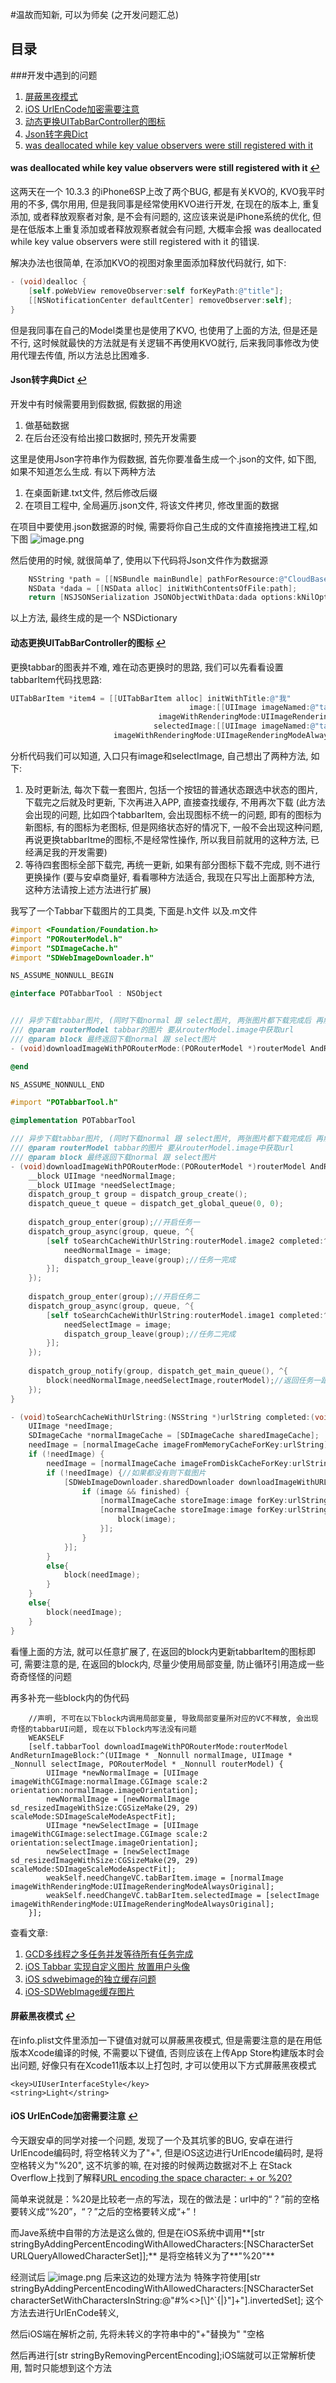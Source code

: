 #温故而知新, 可以为师矣 (之开发问题汇总)
## <a name="目录"></a>目录
###<a name="开发中遇到的问题"></a>开发中遇到的问题
1. [屏蔽黑夜模式](#屏蔽黑夜模式)
2. [iOS UrlEnCode加密需要注意](#iOSUrlEnCode加密需要注意)
3. [动态更换UITabBarController的图标](#动态更换UITabBarController的图标)
4. [Json转字典Dict](#Json转字典Dict)
5. [was deallocated while key value observers were still registered with it](#stillregistered)

#### <a name="stillregistered"></a>was deallocated while key value observers were still registered with it  [↩](#开发中遇到的问题)

这两天在一个 10.3.3 的iPhone6SP上改了两个BUG, 都是有关KVO的, KVO我平时用的不多, 偶尔用用, 但是我同事是经常使用KVO进行开发, 在现在的版本上, 重复添加, 或者释放观察者对象, 是不会有问题的, 这应该来说是iPhone系统的优化, 但是在低版本上重复添加或者释放观察者就会有问题, 大概率会报 was deallocated while key value observers were still registered with it 的错误.

解决办法也很简单, 在添加KVO的视图对象里面添加释放代码就行, 如下:

```Objective-C
- (void)dealloc {
    [self.poWebView removeObserver:self forKeyPath:@"title"];
    [[NSNotificationCenter defaultCenter] removeObserver:self];
}
```

但是我同事在自己的Model类里也是使用了KVO, 也使用了上面的方法, 但是还是不行, 这时候就最快的方法就是有关逻辑不再使用KVO就行, 后来我同事修改为使用代理去传值, 所以方法总比困难多.

#### <a name="Json转字典Dict"></a>Json转字典Dict [↩](#开发中遇到的问题)
开发中有时候需要用到假数据, 假数据的用途

1. 做基础数据
2. 在后台还没有给出接口数据时, 预先开发需要

这里是使用Json字符串作为假数据, 首先你要准备生成一个.json的文件, 如下图, 如果不知道怎么生成. 有以下两种方法

1. 在桌面新建.txt文件, 然后修改后缀
2. 在项目工程中, 全局遍历.json文件, 将该文件拷贝, 修改里面的数据

在项目中要使用.json数据源的时候, 需要将你自己生成的文件直接拖拽进工程,如下图
![image.png](https://upload-images.jianshu.io/upload_images/1367029-21fff9d55f9a6d33.png?imageMogr2/auto-orient/strip%7CimageView2/2/w/1240)

然后使用的时候, 就很简单了, 使用以下代码将Json文件作为数据源

```Objective-C
	NSString *path = [[NSBundle mainBundle] pathForResource:@"CloudBase" ofType:@"json"];
    NSData *dada = [[NSData alloc] initWithContentsOfFile:path];
    return [NSJSONSerialization JSONObjectWithData:dada options:kNilOptions error:nil];
```
以上方法, 最终生成的是一个 NSDictionary

#### <a name="动态更换UITabBarController的图标"></a>动态更换UITabBarController的图标 [↩](#开发中遇到的问题)
更换tabbar的图表并不难, 难在动态更换时的思路, 我们可以先看看设置tabbarItem代码找思路:

```Objective-C
UITabBarItem *item4 = [[UITabBarItem alloc] initWithTitle:@"我"
                                        image:[[UIImage imageNamed:@"tab_me_normal"]
                                 imageWithRenderingMode:UIImageRenderingModeAlwaysOriginal]
                                selectedImage:[[UIImage imageNamed:@"tab_me_click"]
                       imageWithRenderingMode:UIImageRenderingModeAlwaysOriginal]];
```
分析代码我们可以知道, 入口只有image和selectImage, 自己想出了两种方法, 如下:

1. 及时更新法, 每次下载一套图片, 包括一个按钮的普通状态跟选中状态的图片, 下载完之后就及时更新, 下次再进入APP, 直接查找缓存, 不用再次下载 (此方法会出现的问题, 比如四个tabbarItem, 会出现图标不统一的问题, 即有的图标为新图标, 有的图标为老图标, 但是网络状态好的情况下, 一般不会出现这种问题, 再说更换tabbarItme的图标,不是经常性操作, 所以我目前就用的这种方法, 已经满足我的开发需要)
2. 等待四套图标全部下载完, 再统一更新, 如果有部分图标下载不完成, 则不进行更换操作 (要与安卓商量好, 看看哪种方法适合, 我现在只写出上面那种方法, 这种方法请按上述方法进行扩展)

我写了一个Tabbar下载图片的工具类, 下面是.h文件 以及.m文件

```Objective-C
#import <Foundation/Foundation.h>
#import "PORouterModel.h"
#import "SDImageCache.h"
#import "SDWebImageDownloader.h"

NS_ASSUME_NONNULL_BEGIN

@interface POTabbarTool : NSObject


/// 异步下载tabbar图片, (同时下载normal 跟 select图片, 两张图片都下载完成后 再触发最终的回调block)
/// @param routerModel tabbar的图片 要从routerModel.image中获取url
/// @param block 最终返回下载normal 跟 select图片
- (void)downloadImageWithPORouterMode:(PORouterModel *)routerModel AndReturnImageBlock:(void(^)(UIImage *normalImage, UIImage *selectImage, PORouterModel *routerModel))block;

@end

NS_ASSUME_NONNULL_END
```

```Objective-C
#import "POTabbarTool.h"

@implementation POTabbarTool

/// 异步下载tabbar图片, (同时下载normal 跟 select图片, 两张图片都下载完成后 再触发最终的回调block)
/// @param routerModel tabbar的图片 要从routerModel.image中获取url
/// @param block 最终返回下载normal 跟 select图片
- (void)downloadImageWithPORouterMode:(PORouterModel *)routerModel AndReturnImageBlock:(void(^)(UIImage *normalImage, UIImage *selectImage, PORouterModel *routerModel))block{
    __block UIImage *needNormalImage;
    __block UIImage *needSelectImage;
    dispatch_group_t group = dispatch_group_create();
    dispatch_queue_t queue = dispatch_get_global_queue(0, 0);
    
    dispatch_group_enter(group);//开启任务一
    dispatch_group_async(group, queue, ^{
        [self toSearchCacheWithUrlString:routerModel.image2 completed:^(UIImage *image) {
            needNormalImage = image;
            dispatch_group_leave(group);//任务一完成
        }];
    });
    
    dispatch_group_enter(group);//开启任务二
    dispatch_group_async(group, queue, ^{
        [self toSearchCacheWithUrlString:routerModel.image1 completed:^(UIImage *image) {
            needSelectImage = image;
            dispatch_group_leave(group);//任务二完成
        }];
    });
    
    dispatch_group_notify(group, dispatch_get_main_queue(), ^{
        block(needNormalImage,needSelectImage,routerModel);//返回任务一跟任务二的数据
    });
}

- (void)toSearchCacheWithUrlString:(NSString *)urlString completed:(void (^)(UIImage *image))block{///<用SDImageCache去查找或下载图片, 最终返回图片
    UIImage *needImage;
    SDImageCache *normalImageCache = [SDImageCache sharedImageCache];
    needImage = [normalImageCache imageFromMemoryCacheForKey:urlString];//从内存中获取图片
    if (!needImage) {
        needImage = [normalImageCache imageFromDiskCacheForKey:urlString];//从硬盘中获取图片
        if (!needImage) {//如果都没有则下载图片
            [SDWebImageDownloader.sharedDownloader downloadImageWithURL:[NSURL URLWithString:urlString] completed:^(UIImage * _Nullable image, NSData * _Nullable data, NSError * _Nullable error, BOOL finished) {
                if (image && finished) {
                    [normalImageCache storeImage:image forKey:urlString toDisk:YES completion:nil];//执行缓存图片 (包括缓存到内存和本地)
                    [normalImageCache storeImage:image forKey:urlString toDisk:YES completion:^{//本来有想过在这里直接处理过的图片, 但是发现图片会出问题, 所以处理图片的逻辑就放最外层了
                        block(image);
                    }];
                }
            }];
        }
        else{
            block(needImage);
        }
    }
    else{
        block(needImage);
    }
}
```
看懂上面的方法, 就可以任意扩展了, 在返回的block内更新tabbarItem的图标即可, 需要注意的是, 在返回的block内, 尽量少使用局部变量, 防止循环引用造成一些奇奇怪怪的问题

再多补充一些block内的伪代码
```
	//声明, 不可在以下block内调用局部变量, 导致局部变量所对应的VC不释放, 会出现奇怪的tabbarUI问题, 现在以下block内写法没有问题
	WEAKSELF
    [self.tabbarTool downloadImageWithPORouterMode:routerModel AndReturnImageBlock:^(UIImage * _Nonnull normalImage, UIImage * _Nonnull selectImage, PORouterModel * _Nonnull routerModel) {
        UIImage *newNormalImage = [UIImage imageWithCGImage:normalImage.CGImage scale:2 orientation:normalImage.imageOrientation];
        newNormalImage = [newNormalImage sd_resizedImageWithSize:CGSizeMake(29, 29) scaleMode:SDImageScaleModeAspectFit];
        UIImage *newSelectImage = [UIImage imageWithCGImage:selectImage.CGImage scale:2 orientation:selectImage.imageOrientation];
        newSelectImage = [newSelectImage sd_resizedImageWithSize:CGSizeMake(29, 29) scaleMode:SDImageScaleModeAspectFit];
        weakSelf.needChangeVC.tabBarItem.image = [normalImage imageWithRenderingMode:UIImageRenderingModeAlwaysOriginal];
        weakSelf.needChangeVC.tabBarItem.selectedImage = [selectImage imageWithRenderingMode:UIImageRenderingModeAlwaysOriginal];
    }];
```

查看文章:

1. [GCD多线程之多任务并发等待所有任务完成](https://www.jianshu.com/p/9b5a2af8acc4)
2. [iOS Tabbar 实现自定义图片 放置用户头像](https://www.jianshu.com/p/6cb0b0dd974e)
3. [iOS sdwebimage的独立缓存问题](https://segmentfault.com/q/1010000006098767/a-1020000006098923)
4. [iOS-SDWebImage缓存图片](https://www.jianshu.com/p/42ccc05f6cba)

#### <a name="屏蔽黑夜模式"></a>屏蔽黑夜模式  [↩](#开发中遇到的问题)
在info.plist文件里添加一下键值对就可以屏蔽黑夜模式, 但是需要注意的是在用低版本Xcode编译的时候, 不需要以下键值, 否则应该在上传App Store构建版本时会出问题, 好像只有在Xcode11版本以上打包时, 才可以使用以下方式屏蔽黑夜模式

```
<key>UIUserInterfaceStyle</key>
<string>Light</string>
```
#### <a name="iOSUrlEnCode加密需要注意"></a>iOS UrlEnCode加密需要注意 [↩](#开发中遇到的问题)
今天跟安卓的同学对接一个问题, 发现了一个及其坑爹的BUG, 安卓在进行UrlEncode编码时, 将空格转义为了"+", 但是iOS这边进行UrlEncode编码时, 是将空格转义为"%20", 这不坑爹的嘛, 在对接的时候两边数据对不上
在Stack Overflow上找到了解释[URL encoding the space character: + or %20?](https://stackoverflow.com/questions/1634271/url-encoding-the-space-character-or-20)

简单来说就是：%20是比较老一点的写法，现在的做法是：url中的“？”前的空格要转义成“%20”，“？”之后的空格要转义成“+”！

而Jave系统中自带的方法是这么做的, 但是在iOS系统中调用**[str stringByAddingPercentEncodingWithAllowedCharacters:[NSCharacterSet URLQueryAllowedCharacterSet]];** 是将空格转义为了**"%20"**

经测试后
![image.png](https://upload-images.jianshu.io/upload_images/1367029-04cdd32c42b8f30f.png?imageMogr2/auto-orient/strip%7CimageView2/2/w/1240)
后来这边的处理方法为
特殊字符使用[str stringByAddingPercentEncodingWithAllowedCharacters:[NSCharacterSet characterSetWithCharactersInString:@"#%<>[\\]^`{|}\"]+"].invertedSet];
这个方法去进行UrlEnCode转义, 

然后iOS端在解析之前, 先将未转义的字符串中的"+"替换为" "空格

然后再进行[str stringByRemovingPercentEncoding];iOS端就可以正常解析使用, 暂时只能想到这个方法

